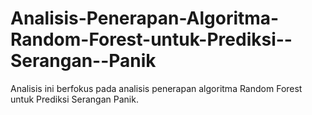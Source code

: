# Analisis-Penerapan-Algoritma-Random-Forest-untuk-Prediksi--Serangan--Panik
Analisis ini berfokus pada analisis penerapan algoritma Random Forest untuk Prediksi Serangan Panik.
